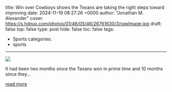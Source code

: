title: Win over Cowboys shows the Texans are taking the right steps toward improving
date: 2024-11-19 08:27:26 +0000
author: "Jonathan M. Alexander"
cover: https://s.hdnux.com/photos/01/46/05/46/26761630/3/rawImage.jpg
draft: false
top: false
type: post
hide: false
toc: false
tags:
  - Sports
categories:
  - sports
---

![](https://s.hdnux.com/photos/01/46/05/46/26761630/3/rawImage.jpg)

It had been two months since the Texans won in prime time and 10 months since they...

[read more](https://www.houstonchronicle.com/sports/texans/article/cj-stroud-cowboys-monday-night-football-confidence-19925093.php)
